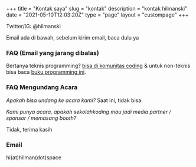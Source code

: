 +++
title = "Kontak saya"
slug = "kontak"
description = "kontak hilmanski"
date = "2021-05-10T12:03:20Z"
type = "page"
layout = "custompage"
+++ 


Twitter/IG: @hilmanski

Email ada di bawah, sebelum kirim email, baca dulu ya

### FAQ (Email yang jarang dibalas)

Bertanya teknis programming? [bisa di komunitas coding](https://app.sko.dev/komunitas) & untuk non-teknis bisa baca [buku programming ini](https://halokoding.com).

### FAQ Mengundang Acara

_Apakah bisa undang ke acara kami?_
Saat ini, tidak bisa.

<!-- _Bagaimana cara mengundang?_

Silahkan kirim email, dengan detail informasi acaranya: apa yang diharapkan? siapa target audience (dan kisaran jumlah)? dimana? dan kapan?

_Apa yang perlu dipersiapkan?_

Domisili saya di Makassar, kalau mau mengundang acara di luar Makassar, silahkan dipersiapkan untuk transportasi dan akomodasinya. -->

_Kami punya acara, apakah sekolahkoding mau jadi media partner / sponsor / memasang booth?_

Tidak, terima kasih

<!-- _Ada foto yang bisa dipasang?_

[Foto Hilman](https://i.ibb.co/CwM3Q7F/pp.jpg) -->

### Email

hi(at)hilman(dot)space

